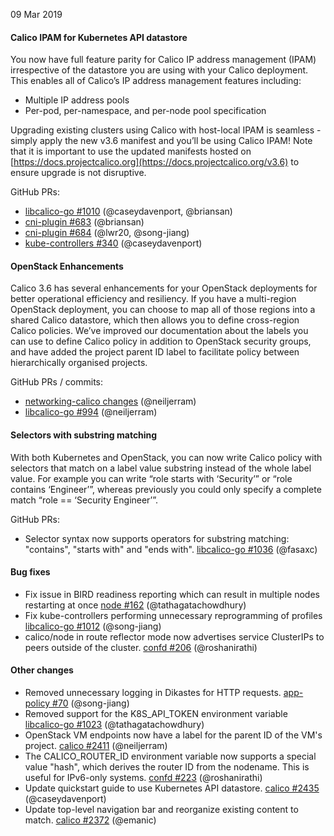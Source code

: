 09 Mar 2019

#### Calico IPAM for Kubernetes API datastore

You now have full feature parity for Calico IP address management (IPAM) irrespective of the datastore you are using with your Calico deployment. This enables all of Calico’s
IP address management features including:

- Multiple IP address pools
- Per-pod, per-namespace, and per-node pool specification

Upgrading existing clusters using Calico with host-local IPAM is seamless - simply apply the new v3.6 manifest and you’ll be using Calico IPAM! Note that it is important to
use the updated manifests hosted on [https://docs.projectcalico.org](https://docs.projectcalico.org/v3.6) to ensure upgrade is not disruptive.

GitHub PRs:
 - [libcalico-go #1010](https://github.com/projectcalico/libcalico-go/pull/1010) (@caseydavenport, @briansan)
 - [cni-plugin #683](https://github.com/projectcalico/cni-plugin/pull/683) (@briansan)
 - [cni-plugin #684](https://github.com/projectcalico/cni-plugin/pull/684) (@lwr20, @song-jiang)
 - [kube-controllers #340](https://github.com/projectcalico/kube-controllers/pull/340) (@caseydavenport)

#### OpenStack Enhancements

Calico 3.6 has several enhancements for your OpenStack deployments for better operational efficiency and resiliency.
If you have a multi-region OpenStack deployment, you can choose to map all of those regions into a shared Calico
datastore, which then allows you to define cross-region Calico policies. We’ve improved our documentation about the labels you can use to define Calico policy
in addition to OpenStack security groups, and have added the project parent ID label to facilitate policy between hierarchically organised projects.

GitHub PRs / commits:
 - [networking-calico changes](https://github.com/openstack/networking-calico/compare/3.4.0...3.6.0) (@neiljerram)
 - [libcalico-go #994](https://github.com/projectcalico/libcalico-go/pull/994) (@neiljerram)

#### Selectors with substring matching

With both Kubernetes and OpenStack, you can now write Calico policy with selectors that match on a label value substring instead of the whole
label value.  For example you can write “role starts with ‘Security’” or “role contains ‘Engineer’”, whereas previously you
could only specify a complete match “role == ‘Security Engineer’”.

GitHub PRs:
 - Selector syntax now supports operators for substring matching: "contains", "starts with" and "ends with". [libcalico-go #1036](https://github.com/projectcalico/libcalico-go/pull/1036) (@fasaxc)

#### Bug fixes

 - Fix issue in BIRD readiness reporting which can result in multiple nodes restarting at once [node #162](https://github.com/projectcalico/node/pull/162) (@tathagatachowdhury)
 - Fix kube-controllers performing unnecessary reprogramming of profiles [libcalico-go #1012](https://github.com/projectcalico/libcalico-go/pull/1012) (@song-jiang)
 - calico/node in route reflector mode now advertises service ClusterIPs to peers outside of the cluster. [confd #206](https://github.com/projectcalico/confd/pull/206) (@roshanirathi)

#### Other changes

 - Removed unnecessary logging in Dikastes for HTTP requests. [app-policy #70](https://github.com/projectcalico/app-policy/pull/70) (@song-jiang)
 - Removed support for the K8S_API_TOKEN environment variable [libcalico-go #1023](https://github.com/projectcalico/libcalico-go/pull/1023) (@tathagatachowdhury)
 - OpenStack VM endpoints now have a label for the parent ID of the VM's project. [calico #2411](https://github.com/projectcalico/calico/pull/2411) (@neiljerram)
 - The CALICO_ROUTER_ID environment variable now supports a special value "hash", which derives the router ID from the nodename.  This is useful for IPv6-only systems. [confd #223](https://github.com/projectcalico/confd/pull/223) (@roshanirathi)
 - Update quickstart guide to use Kubernetes API datastore. [calico #2435](https://github.com/projectcalico/calico/pull/2435) (@caseydavenport)
 - Update top-level navigation bar and reorganize existing content to match. [calico #2372](https://github.com/projectcalico/calico/pull/2372) (@emanic)
